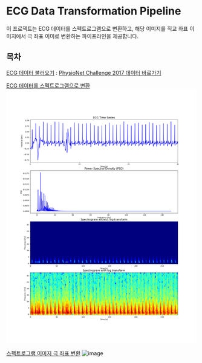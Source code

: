 # ECG Data Transformation Pipeline

이 프로젝트는 ECG 데이터를 스펙트로그램으로 변환하고, 해당 이미지를 직교 좌표 이미지에서 극 좌표 이미로 변환하는 파이프라인을 제공합니다.

## 목차
[ECG 데이터 불러오기](#ecg-데이터-불러오기) : 
[PhysioNet Challenge 2017 데이터 바로가기](https://physionet.org/content/challenge-2017/1.0.0/)


[ECG 데이터를 스펙트로그램으로 변환](#ecg-데이터를-스펙트로그램으로-변환)
![(./images/spectrogram_polar_transform.png)](https://github.com/hepsdata/ECG_Classification/blob/main/sample/A00001_monitor.png?raw=true)


[스펙트로그램 이미지 극 좌표 변환](#스펙트로그램-이미지-극-좌표-변환)
![image](https://github.com/hepsdata/ECG_Classification/assets/100850547/9e2be28d-2664-4173-8463-ab6feed6d697)
